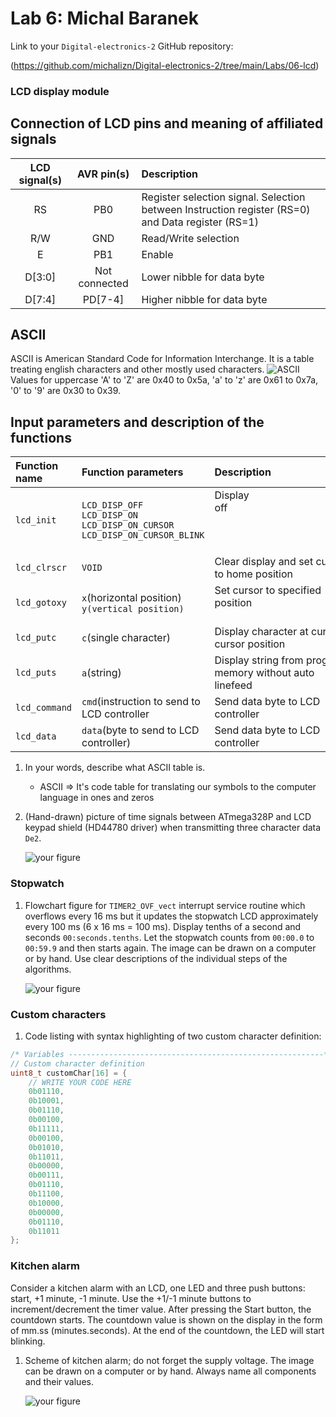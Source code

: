 # Lab 6: Michal Baranek

Link to your `Digital-electronics-2` GitHub repository:

(https://github.com/michalizn/Digital-electronics-2/tree/main/Labs/06-lcd)


### LCD display module

## Connection of LCD pins and meaning of affiliated signals

  | **LCD signal(s)** | **AVR pin(s)** | **Description** |
   | :-: | :-: | :-- |
   | RS | PB0 | Register selection signal. Selection between Instruction register (RS=0) and Data register (RS=1) |
   | R/W | GND | Read/Write selection |
   | E | PB1 | Enable |
   | D[3:0] | Not connected | Lower nibble for data byte |
   | D[7:4] | PD[7-4] | Higher nibble for data byte |
## ASCII
ASCII is American Standard Code for Information Interchange. It is a table treating english characters and other mostly used characters.
![ASCII](https://github.com/michalizn/Digital-electronics-2/blob/main/Labs/06-lcd/pictures/1200px-ASCII_Code_Chart.svg.png)
Values for uppercase 'A' to 'Z' are 0x40 to 0x5a, 'a' to 'z' are 0x61 to 0x7a, '0' to '9' are 0x30 to 0x39.

## Input parameters and description of the functions

   | **Function name** | **Function parameters** | **Description** | **Example** |
   | :-- | :-- | :-- | :-- |
   | `lcd_init` | `LCD_DISP_OFF`<br>`LCD_DISP_ON`<br>`LCD_DISP_ON_CURSOR`<br>`LCD_DISP_ON_CURSOR_BLINK` | Display off&nbsp;&nbsp;&nbsp;&nbsp;&nbsp;&nbsp;&nbsp;&nbsp;&nbsp;&nbsp;&nbsp;&nbsp;&nbsp;&nbsp;&nbsp;&nbsp;&nbsp;&nbsp;&nbsp;&nbsp;&nbsp;&nbsp;&nbsp;&nbsp;&nbsp;&nbsp;&nbsp;&nbsp;&nbsp;&nbsp;&nbsp;&nbsp;&nbsp;&nbsp;&nbsp;&nbsp;&nbsp;&nbsp;&nbsp;&nbsp;&nbsp;&nbsp;&nbsp;&nbsp;&nbsp;<br>&nbsp;<br>&nbsp;<br>&nbsp; | `lcd_init(LCD_DISP_OFF);`<br>&nbsp;<br>&nbsp;<br>&nbsp; |
   | `lcd_clrscr` | `VOID`| Clear display and set cursor to home position | `lcd_clrscr();` |
   | `lcd_gotoxy` | `x`(horizontal position)<br>`y(vertical position)` | Set cursor to specified position &nbsp;<br>&nbsp;| `lcd_gotoxy();`&nbsp;<br>&nbsp; |
   | `lcd_putc` | `c`(single character) | Display character at current cursor position | `lcd_putc('k');` |
   | `lcd_puts` | `a`(string) | Display string from program memory without auto linefeed | `lcd_puts(string_variable);` |
   | `lcd_command` | `cmd`(instruction to send to LCD controller | Send data byte to LCD controller | `lcd_command(1 << LCD_DDRAM);` |
   | `lcd_data` | `data`(byte to send to LCD controller) | Send data byte to LCD controller | `lcd_data(customChar[i]);` |

1. In your words, describe what ASCII table is.
   * ASCII => It's code table for translating our symbols to the computer language in ones and zeros

2. (Hand-drawn) picture of time signals between ATmega328P and LCD keypad shield (HD44780 driver) when transmitting three character data `De2`.

   ![your figure]()


### Stopwatch

1. Flowchart figure for `TIMER2_OVF_vect` interrupt service routine which overflows every 16&nbsp;ms but it updates the stopwatch LCD approximately every 100&nbsp;ms (6 x 16&nbsp;ms = 100&nbsp;ms). Display tenths of a second and seconds `00:seconds.tenths`. Let the stopwatch counts from `00:00.0` to `00:59.9` and then starts again. The image can be drawn on a computer or by hand. Use clear descriptions of the individual steps of the algorithms.

   ![your figure]()


### Custom characters

1. Code listing with syntax highlighting of two custom character definition:

```c
/* Variables ---------------------------------------------------------*/
// Custom character definition
uint8_t customChar[16] = {
    // WRITE YOUR CODE HERE
    0b01110,
    0b10001,
    0b01110,
    0b00100,
    0b11111,
    0b00100,
    0b01010,
    0b11011,
    0b00000,
    0b00111,
    0b01110,
    0b11100,
    0b10000,
    0b00000,
    0b01110,
    0b11011
};
```


### Kitchen alarm

Consider a kitchen alarm with an LCD, one LED and three push buttons: start, +1 minute, -1 minute. Use the +1/-1 minute buttons to increment/decrement the timer value. After pressing the Start button, the countdown starts. The countdown value is shown on the display in the form of mm.ss (minutes.seconds). At the end of the countdown, the LED will start blinking.

1. Scheme of kitchen alarm; do not forget the supply voltage. The image can be drawn on a computer or by hand. Always name all components and their values.

   ![your figure]()
